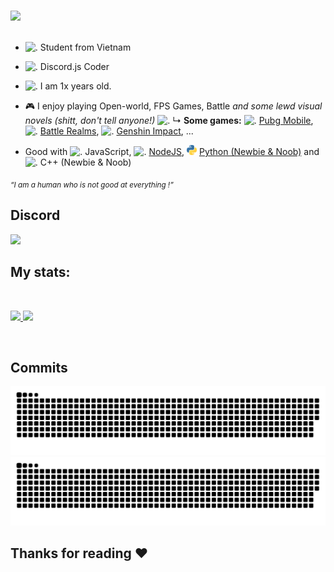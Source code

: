 #
<div>
<img src="https://cdn.discordapp.com/attachments/820557032016969751/1056421742270234734/Github.png" width="500" />
<br/>
<br/>
  
- <img src="https://cdn.discordapp.com/attachments/820557032016969751/952436539118456882/flag-vietnam_1f1fb-1f1f3.png" alt="." width="16" height="16"/> Student from Vietnam  
- <img src="https://cdn.discordapp.com/emojis/952436840730861638.png" alt="." width="16" height="16"/> Discord.js Coder
- <img src="https://cdn.discordapp.com/emojis/912296822939193374.gif" alt="."  width="16" height="16" /> I am 1x years old.
- 🎮 I enjoy playing Open-world, FPS Games, Battle *and some lewd visual novels (shitt, don't tell anyone!)* <img src="https://cdn.discordapp.com/emojis/941332005352792174.png?size=20" alt="."/>
  ↳ **Some games:** <img src="https://www.pubgmobile.com/common/images/icon_logo.jpg" alt="." width="16" height="16"/> [Pubg Mobile](https://www.pubgmobile.com/), <img src="https://images-wixmp-ed30a86b8c4ca887773594c2.wixmp.com/f/5d2528eb-8470-4a54-8120-34cfbdab34d2/de4er3b-f8abdfc7-268e-4a0a-ab15-102517e43aa3.png/v1/fill/w_1280,h_1286,strp/battle_realms_logo_by_etonasiote_de4er3b-fullview.png?token=eyJ0eXAiOiJKV1QiLCJhbGciOiJIUzI1NiJ9.eyJzdWIiOiJ1cm46YXBwOjdlMGQxODg5ODIyNjQzNzNhNWYwZDQxNWVhMGQyNmUwIiwiaXNzIjoidXJuOmFwcDo3ZTBkMTg4OTgyMjY0MzczYTVmMGQ0MTVlYTBkMjZlMCIsIm9iaiI6W1t7ImhlaWdodCI6Ijw9MTI4NiIsInBhdGgiOiJcL2ZcLzVkMjUyOGViLTg0NzAtNGE1NC04MTIwLTM0Y2ZiZGFiMzRkMlwvZGU0ZXIzYi1mOGFiZGZjNy0yNjhlLTRhMGEtYWIxNS0xMDI1MTdlNDNhYTMucG5nIiwid2lkdGgiOiI8PTEyODAifV1dLCJhdWQiOlsidXJuOnNlcnZpY2U6aW1hZ2Uub3BlcmF0aW9ucyJdfQ.qqORD875fQf3h_NRcHUR3FE4sAOvcFpu3jiv350JkzI" alt="." width="16" height="16"/> [Battle Realms](https://store.steampowered.com/app/1025600/Battle_Realms_Zen_Edition/), <img src="https://play-lh.googleusercontent.com/vRd2gg6XmC3TRTM5wZZ8qwEc5LMUROh4whycLuiCSPB40tIxDYLT6V0BdCn486XiKQ0=w240-h480-rw" alt="." width="16" height="16"/> [Genshin Impact](https://genshin.hoyoverse.com/), ...

- Good with <img src="https://cdn.discordapp.com/emojis/620827756653051914.png" alt="." width="16" height="16"/> JavaScript, <img src="https://cdn.discordapp.com/emojis/932559343600156674.png?size=20" alt="." width="16" height="16"/> [NodeJS](https://nodejs.org/), <img src="https://raw.githubusercontent.com/brand-icons/brands/66a515d0afc1bdf9cd308a9ae8d85e1bd23a4d97/icons/color/python.svg" alt="." width="16" height="16"/> [Python (Newbie & Noob)](https://www.python.org/) and <img src="https://cdn.discordapp.com/emojis/952439888337313802.png" alt="." width="16" height="16"/> C++ (Newbie & Noob)


<sub>  *“I am a human who is not good at everything !”* </sub>
</div>

## Discord
<a href="https://discord.com/users/919758767862718535"  align="left">
    <img src="https://lanyard.cnrad.dev/api/919758767862718535?theme=dark&bg=3b0038&borderRadius=15px&animated=true&idleMessage=I%27m%20simple%20person%20and%20I%27m%20just%20here%20for%20fun%20(.%20%E2%9D%9B%20%E1%B4%97%20%E2%9D%9B.)">
  </a>

## My stats:

<br/>
<p align="left">
  <a href="/">
  <img width="49.5%" src="https://github-readme-stats.vercel.app/api?username=FuyukoUxU&theme=dracula&show_icons=true" />
    <img width="49.5%" src="https://github-readme-streak-stats.herokuapp.com/?user=FuyukoUxU&theme=dracula&hide_border=true" />
  </a>
</p>
<br>

## Commits

![github contribution grid snake animation](https://raw.githubusercontent.com/FuyukoUxU/FuyukoUxU/output/github-contribution-grid-snake-dark.svg#gh-dark-mode-only)![github contribution grid snake animation](https://raw.githubusercontent.com/FuyukoUxU/FuyukoUxU/output/github-contribution-grid-snake.svg#gh-light-mode-only)

## Thanks for reading ❤️
